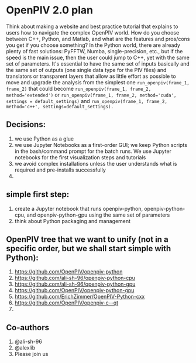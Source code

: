 # OpenPIV 2.0 plan

Think about making a website and best practice tutorial that explains to users how to navigate the complex OpenPIV world. How do you choose between C++, Python, and Matlab, and what are the features and pros/cons you get if you choose something? In the Python world, there are already plenty of fast solutions: PyFFTW, Numba, single-precision, etc., but if the speed is the main issue, then the user could jump to C++, yet with the same set of parameters. It's essential to have the same set of inputs basically and the same set of outputs (one single data type for the PIV files) and translators or transparent layers that allow as little effort as possible to move and upgrade the analysis from the simplest one `run_openpiv(frame_1, frame_2)` that could become `run_openpiv(frame_1, frame_2, method='extended')` or `run_openpiv(frame_1, frame_2, method='cuda', settings = default_settings)` and `run_openpiv(frame_1, frame_2, method='c++', settings=default_settings).` 

## Decisions:
1. we use Python as a glue
2. we use Jupyter Notebooks as a first-order GUI; we keep Python scripts in the bash/command prompt for the batch runs. We use Jupyter notebooks for the first visualization steps and tutorials
3. we avoid complex installations unless the user understands what is required and pre-installs successfully
4. 


## simple first step:
1. create a Jupyter notebook that runs openpiv-python, openpiv-python-cpu, and openpiv-python-gpu using the same set of parameters
2. think about Python packaging and management


## OpenPIV tree that we want to unify (not in a specific order, but we shall start simple with Python):
1. https://github.com/OpenPIV/openpiv-python
2. https://github.com/ali-sh-96/openpiv-python-cpu
3. https://github.com/ali-sh-96/openpiv-python-gpu
4. https://github.com/OpenPIV/openpiv-python-gpu
5. https://github.com/ErichZimmer/OpenPIV-Python-cxx
6. https://github.com/OpenPIV/openpiv-c--qt
7. 

## Co-authors

1. @ali-sh-96
2. @alexlib
3. Please join us
